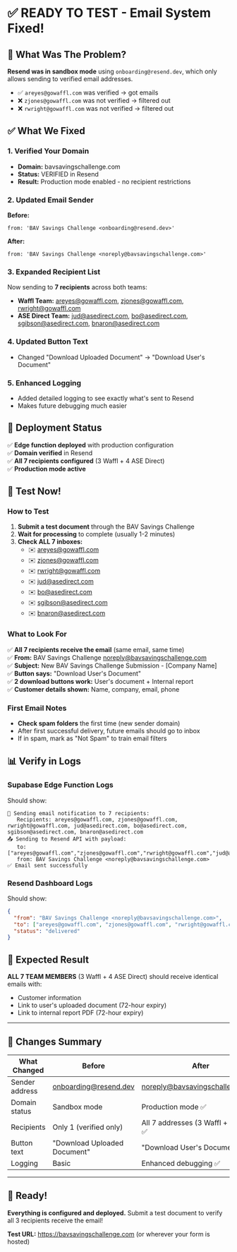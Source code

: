# ✅ READY TO TEST - Email System Fixed!

## 🎯 What Was The Problem?

**Resend was in sandbox mode** using `onboarding@resend.dev`, which only allows sending to verified email addresses.

- ✅ `areyes@gowaffl.com` was verified → got emails
- ❌ `zjones@gowaffl.com` was not verified → filtered out
- ❌ `rwright@gowaffl.com` was not verified → filtered out

## ✅ What We Fixed

### 1. Verified Your Domain
- **Domain:** bavsavingschallenge.com
- **Status:** VERIFIED in Resend
- **Result:** Production mode enabled - no recipient restrictions

### 2. Updated Email Sender
**Before:**
```
from: 'BAV Savings Challenge <onboarding@resend.dev>'
```

**After:**
```
from: 'BAV Savings Challenge <noreply@bavsavingschallenge.com>'
```

### 3. Expanded Recipient List
Now sending to **7 recipients** across both teams:
- **Waffl Team:** areyes@gowaffl.com, zjones@gowaffl.com, rwright@gowaffl.com
- **ASE Direct Team:** jud@asedirect.com, bo@asedirect.com, sgibson@asedirect.com, bnaron@asedirect.com

### 4. Updated Button Text
- Changed "Download Uploaded Document" → "Download User's Document"

### 5. Enhanced Logging
- Added detailed logging to see exactly what's sent to Resend
- Makes future debugging much easier

## 🚀 Deployment Status

✅ **Edge function deployed** with production configuration  
✅ **Domain verified** in Resend  
✅ **All 7 recipients configured** (3 Waffl + 4 ASE Direct)  
✅ **Production mode active**

## 🧪 Test Now!

### How to Test
1. **Submit a test document** through the BAV Savings Challenge
2. **Wait for processing** to complete (usually 1-2 minutes)
3. **Check ALL 7 inboxes:**
   - ✉️ areyes@gowaffl.com
   - ✉️ zjones@gowaffl.com
   - ✉️ rwright@gowaffl.com
   - ✉️ jud@asedirect.com
   - ✉️ bo@asedirect.com
   - ✉️ sgibson@asedirect.com
   - ✉️ bnaron@asedirect.com

### What to Look For

✅ **All 7 recipients receive the email** (same email, same time)  
✅ **From:** BAV Savings Challenge <noreply@bavsavingschallenge.com>  
✅ **Subject:** New BAV Savings Challenge Submission - [Company Name]  
✅ **Button says:** "Download User's Document"  
✅ **2 download buttons work:** User's document + Internal report  
✅ **Customer details shown:** Name, company, email, phone

### First Email Notes
- **Check spam folders** the first time (new sender domain)
- After first successful delivery, future emails should go to inbox
- If in spam, mark as "Not Spam" to train email filters

## 📊 Verify in Logs

### Supabase Edge Function Logs
Should show:
```
📧 Sending email notification to 7 recipients:
   Recipients: areyes@gowaffl.com, zjones@gowaffl.com, rwright@gowaffl.com, jud@asedirect.com, bo@asedirect.com, sgibson@asedirect.com, bnaron@asedirect.com
📤 Sending to Resend API with payload:
   to: ["areyes@gowaffl.com","zjones@gowaffl.com","rwright@gowaffl.com","jud@asedirect.com","bo@asedirect.com","sgibson@asedirect.com","bnaron@asedirect.com"]
   from: BAV Savings Challenge <noreply@bavsavingschallenge.com>
✅ Email sent successfully
```

### Resend Dashboard Logs
Should show:
```json
{
  "from": "BAV Savings Challenge <noreply@bavsavingschallenge.com>",
  "to": ["areyes@gowaffl.com", "zjones@gowaffl.com", "rwright@gowaffl.com", "jud@asedirect.com", "bo@asedirect.com", "sgibson@asedirect.com", "bnaron@asedirect.com"],
  "status": "delivered"
}
```

## 🎉 Expected Result

**ALL 7 TEAM MEMBERS** (3 Waffl + 4 ASE Direct) should receive identical emails with:
- Customer information
- Link to user's uploaded document (72-hour expiry)
- Link to internal report PDF (72-hour expiry)

---

## 📝 Changes Summary

| What Changed | Before | After |
|-------------|--------|-------|
| Sender address | onboarding@resend.dev | noreply@bavsavingschallenge.com |
| Domain status | Sandbox mode | Production mode ✅ |
| Recipients | Only 1 (verified only) | All 7 addresses (3 Waffl + 4 ASE) ✅ |
| Button text | "Download Uploaded Document" | "Download User's Document" ✅ |
| Logging | Basic | Enhanced debugging ✅ |

---

## 🎯 Ready!

**Everything is configured and deployed.** Submit a test document to verify all 3 recipients receive the email!

**Test URL:** https://bavsavingschallenge.com (or wherever your form is hosted)

